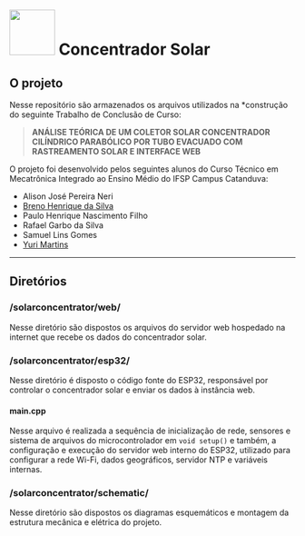 # <img src="https://concentradorsolar.vercel.app/files/images/gota.png" width="80" height="80" /> Concentrador Solar

## O projeto

Nesse repositório são armazenados os arquivos utilizados na *construção do seguinte Trabalho de Conclusão de Curso:

> **ANÁLISE TEÓRICA DE UM COLETOR SOLAR CONCENTRADOR CILÍNDRICO PARABÓLICO POR TUBO EVACUADO COM RASTREAMENTO SOLAR E INTERFACE WEB**


O projeto foi desenvolvido pelos seguintes alunos do Curso Técnico em Mecatrônica Integrado ao Ensino Médio do IFSP Campus Catanduva:

- Alison José Pereira Neri
- [Breno Henrique da Silva](http://github.com/br3n0henrique "Breno Henrique da Silva")
- Paulo Henrique Nascimento Filho
- Rafael Garbo da Silva
- Samuel Lins Gomes
- [Yuri Martins](http://github.com/Stecken "Yuri Martins")

------------

## Diretórios
###  /solarconcentrator/web/
Nesse diretório são dispostos os arquivos do servidor web hospedado na internet que recebe os dados do concentrador solar.


### /solarconcentrator/esp32/
Nesse diretório é disposto o código fonte do ESP32, responsável por controlar o concentrador solar e enviar os dados à instância web.
#### main.cpp
Nesse arquivo é realizada a sequência de inicialização de rede, sensores e sistema de arquivos do microcontrolador em ```void setup()``` e também, a configuração e execução do servidor web interno do ESP32, utilizado para configurar a rede Wi-Fi, dados geográficos, servidor NTP e variáveis internas.

### /solarconcentrator/schematic/
Nesse diretório são dispostos os diagramas esquemáticos e montagem da estrutura mecânica e elétrica do projeto.

